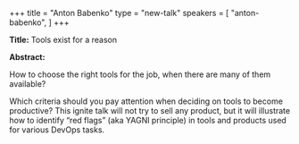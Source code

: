 +++
title = "Anton Babenko"
type = "new-talk"
speakers = [
        "anton-babenko",
]
+++
<div class="col-12">
  <p><strong>Title:</strong>
Tools exist for a reason
</p>

<p><strong>Abstract:</strong></p>

<p>How to choose the right tools for the job, when there are many of them available?</p>

<p>Which criteria should you pay attention when deciding on tools to become productive? This ignite talk will not try to sell any product, but it will illustrate how to identify “red flags” (aka YAGNI principle) in tools and products used for various DevOps tasks.</p>

</div>